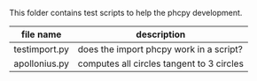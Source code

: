 This folder contains test scripts to help the phcpy development.

| file name      |  description                               |
|----------------|--------------------------------------------|
| testimport.py  | does the import phcpy work in a script?    |
| apollonius.py  | computes all circles tangent to 3 circles  |
